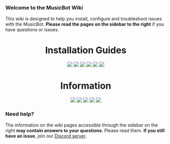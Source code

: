 ### Welcome to the MusicBot Wiki
This wiki is designed to help you install, configure and troubleshoot issues with the MusicBot. **Please read the pages on the sidebar to the right** if you have questions or issues.

<h1 align="center">Installation Guides</h1>

<p align="center">
<a href="https://github.com/SexualRhinoceros/MusicBot/wiki/Guide-for-Windows"><img src="http://i.imgur.com/H3c2tJ8.png"></a>
<a href="https://github.com/SexualRhinoceros/MusicBot/wiki/Guide-for-Ubuntu"><img src="http://i.imgur.com/iqvMAWb.png"></a>
<a href="https://github.com/SexualRhinoceros/MusicBot/wiki/Guide-for-OSX"><img src="http://i.imgur.com/9vjcnNY.png"></a>
<a href="https://github.com/SexualRhinoceros/MusicBot/wiki/Guide-for-Raspbian"><img src="http://i.imgur.com/v8FctVF.png"></a>
<a href="https://github.com/SexualRhinoceros/MusicBot/wiki/Guide-for-Debian"><img src="http://i.imgur.com/OUwHaXO.png"></a>
<a href="https://github.com/SexualRhinoceros/MusicBot/wiki/Guide-for-Docker"><img src="http://i.imgur.com/L6WQOD2.png"></a>

<h1 align="center">Information</h1>

<p align="center">
<a href="https://github.com/SexualRhinoceros/MusicBot/wiki/Commands"><img src="http://i.imgur.com/XM9wM2Z.png"></a>
<a href="https://github.com/SexualRhinoceros/MusicBot/wiki/Configuration"><img src="http://i.imgur.com/lUGD3uG.png"></a>
<a href="https://github.com/SexualRhinoceros/MusicBot/wiki/Permissions"><img src="http://i.imgur.com/xSwNPI2.png"></a>
<a href="https://github.com/SexualRhinoceros/MusicBot/wiki/Updating"><img src="http://i.imgur.com/WKG0qo0.png"></a>
<a href="https://github.com/SexualRhinoceros/MusicBot/wiki/FAQ"><img src="http://i.imgur.com/iVHLcAU.png"></a>
</p>

### Need help?
The information on the wiki pages accessible through the sidebar on the right **may contain answers to your questions**. Please read them. **If you still have an issue**, join our [Discord server](http://discord.me/rhinohelp).